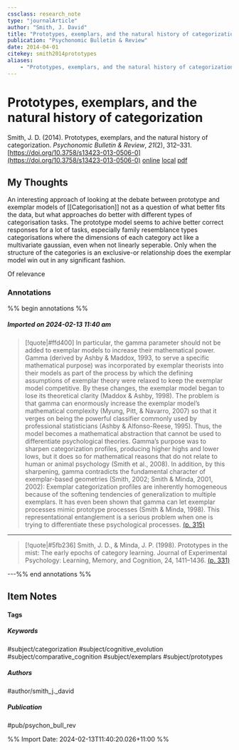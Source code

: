 ```yaml
---
cssclass: research_note
type: "journalArticle"
author: "Smith, J. David"
title: "Prototypes, exemplars, and the natural history of categorization"
publication: "Psychonomic Bulletin & Review"
date: 2014-04-01
citekey: smith2014prototypes
aliases: 
    - "Prototypes, exemplars, and the natural history of categorization"
---
```


# Prototypes, exemplars, and the natural history of categorization

Smith, J. D. (2014). Prototypes, exemplars, and the natural history of categorization. _Psychonomic Bulletin & Review_, _21_(2), 312–331. [https://doi.org/10.3758/s13423-013-0506-0](https://doi.org/10.3758/s13423-013-0506-0)
[online](http://zotero.org/users/local/kZl3QdXV/items/QCSLUIHD) [local](zotero://select/library/items/QCSLUIHD) [pdf](file:///home/gjc216/Zotero/storage/YCIQ98LJ/Smith%20-%202014%20-%20Prototypes,%20exemplars,%20and%20the%20natural%20history%20of%20.pdf)
 


## My Thoughts

An interesting approach of looking at the debate between prototype and exemplar models of [[Categorisation]] not as a question of what better fits the data, but what approaches do better with different types of categorisation tasks. The prototype model seems to achive better correct responses for a lot of tasks, especially family resemblance types categorisations where the dimensions of each category act like a multivariate gaussian, even when not linearly seperable. Only when the structure of the categories is an exclusive-or relationship does the exemplar model win out in any significant fashion.

Of relevance 
 
### Annotations

%% begin annotations %%

##### Imported on 2024-02-13 11:40 am
>[!quote|#ffd400]
>In particular, the gamma parameter should not be added to exemplar models to increase their mathematical power. Gamma (derived by Ashby & Maddox, 1993, to serve a specific mathematical purpose) was incorporated by exemplar theorists into their models as part of the process by which the defining assumptions of exemplar theory were relaxed to keep the exemplar model competitive. By these changes, the exemplar model began to lose its theoretical clarity (Maddox & Ashby, 1998). The problem is that gamma can enormously increase the exemplar model’s mathematical complexity (Myung, Pitt, & Navarro, 2007) so that it verges on being the powerful classifier commonly used by professional statisticians (Ashby & Alfonso-Reese, 1995). Thus, the model becomes a mathematical abstraction that cannot be used to differentiate psychological theories. Gamma’s purpose was to sharpen categorization profiles, producing higher highs and lower lows, but it does so for mathematical reasons that do not relate to human or animal psychology (Smith et al., 2008). In addition, by this sharpening, gamma contradicts the fundamental character of exemplar-based geometries (Smith, 2002; Smith & Minda, 2001, 2002): Exemplar categorization profiles are inherently homogeneous because of the softening tendencies of generalization to multiple exemplars. It has even been shown that gamma can let exemplar processes mimic prototype processes (Smith & Minda, 1998). This representational entanglement is a serious problem when one is trying to differentiate these psychological processes. [(p. 315)](zotero://open-pdf/library/items/YCIQ98LJ?page=315&annotation=6YWIDB5C)

---
>[!quote|#5fb236]
>Smith, J. D., & Minda, J. P. (1998). Prototypes in the mist: The early epochs of category learning. Journal of Experimental Psychology: Learning, Memory, and Cognition, 24, 1411–1436. [(p. 331)](zotero://open-pdf/library/items/YCIQ98LJ?page=331&annotation=ESTDLWC2)

---%% end annotations %%

## Item Notes

#### Tags

##### Keywords

#subject/categorization #subject/cognitive_evolution #subject/comparative_cognition #subject/exemplars #subject/prototypes

##### Authors

#author/smith_j._david

##### Publication

#pub/psychon_bull_rev


%% Import Date: 2024-02-13T11:40:20.026+11:00 %%
